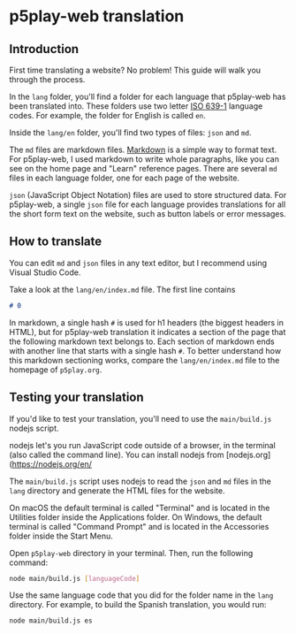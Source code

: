 # p5play-web translation

## Introduction

First time translating a website? No problem! This guide will walk you through the process.

In the `lang` folder, you'll find a folder for each language that p5play-web has been translated into. These folders use two letter [ISO 639-1](https://en.wikipedia.org/wiki/ISO_639-1) language codes. For example, the folder for English is called `en`.

Inside the `lang/en` folder, you'll find two types of files: `json` and `md`.

The `md` files are markdown files. [Markdown](https://www.markdownguide.org/) is a simple way to format text. For p5play-web, I used markdown to write whole paragraphs, like you can see on the home page and "Learn" reference pages. There are several `md` files in each language folder, one for each page of the website.

`json` (JavaScript Object Notation) files are used to store structured data. For p5play-web, a single `json` file for each language provides translations for all the short form text on the website, such as button labels or error messages.

## How to translate

You can edit `md` and `json` files in any text editor, but I recommend using Visual Studio Code.

Take a look at the `lang/en/index.md` file. The first line contains

```md
# 0
```

In markdown, a single hash `#` is used for h1 headers (the biggest headers in HTML), but for p5play-web translation it indicates a section of the page that the following markdown text belongs to. Each section of markdown ends with another line that starts with a single hash `#`. To better understand how this markdown sectioning works, compare the `lang/en/index.md` file to the homepage of `p5play.org`.

## Testing your translation

If you'd like to test your translation, you'll need to use the `main/build.js` nodejs script.

nodejs let's you run JavaScript code outside of a browser, in the terminal (also called the command line). You can install nodejs from [nodejs.org](https://nodejs.org/en/

The `main/build.js` script uses nodejs to read the `json` and `md` files in the `lang` directory and generate the HTML files for the website.

On macOS the default terminal is called "Terminal" and is located in the Utilities folder inside the Applications folder. On Windows, the default terminal is called "Command Prompt" and is located in the Accessories folder inside the Start Menu.

Open `p5play-web` directory in your terminal. Then, run the following command:

```bash
node main/build.js [languageCode]
```

Use the same language code that you did for the folder name in the `lang` directory. For example, to build the Spanish translation, you would run:

```
node main/build.js es
```
